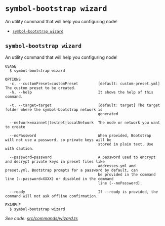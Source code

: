 `symbol-bootstrap wizard`
=========================

An utility command that will help you configuring node!

* [`symbol-bootstrap wizard`](#symbol-bootstrap-wizard)

## `symbol-bootstrap wizard`

An utility command that will help you configuring node!

```
USAGE
  $ symbol-bootstrap wizard

OPTIONS
  -c, --customPreset=customPreset         [default: custom-preset.yml] The custom preset to be created.
  -h, --help                              It shows the help of this command.

  -t, --target=target                     [default: target] The target folder where the symbol-bootstrap network is
                                          generated

  --network=mainnet|testnet|localNetwork  The node or network you want to create

  --noPassword                            When provided, Bootstrap will not use a password, so private keys will be
                                          stored in plain text. Use with caution.

  --password=password                     A password used to encrypt and decrypt private keys in preset files like
                                          addresses.yml and preset.yml. Bootstrap prompts for a password by default, can
                                          be provided in the command line (--password=XXXX) or disabled in the command
                                          line (--noPassword).

  --ready                                 If --ready is provided, the command will not ask offline confirmation.

EXAMPLE
  $ symbol-bootstrap wizard
```

_See code: [src/commands/wizard.ts](https://github.com/nemtech/symbol-bootstrap/blob/v1.1.1/src/commands/wizard.ts)_
